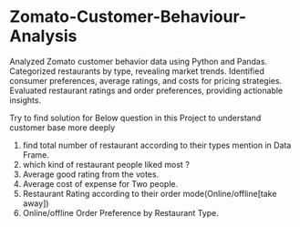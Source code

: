 # Zomato-Customer-Behaviour-Analysis
Analyzed Zomato customer behavior data using Python and Pandas. Categorized restaurants by type, revealing market trends. Identified consumer preferences, average ratings, and costs for pricing strategies. Evaluated restaurant ratings and order preferences, providing actionable insights.

Try to find solution for Below question in this Project to understand customer base more deeply

1. find total number of restaurant according to their types mention in Data Frame.
2. which kind of restaurant people liked most ?
3. Average good rating from the votes.
4. Average cost of expense for Two people.
5. Restaurant Rating according to their order mode(Online/offline[take away])
6. Online/offline Order Preference by Restaurant Type.
